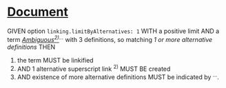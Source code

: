 # [Document](#document)

GIVEN option `linking.limitByAlternatives: 1` WITH a positive limit
AND a term *[Ambiguous][1][<sup>2)</sup>][2]<sup>...</sup>* with 3 definitions, so matching *1 or more alternative definitions*
THEN

1.  the term MUST be linkified
2.  AND 1 alternative superscript link <sup>2)</sup> MUST BE created
3.  AND existence of more alternative definitions MUST be indicated by <sup>...</sup>.

[1]: ./def-1.md#ambiguous "Definition 1"

[2]: ./def-2.md#ambiguous "Definition 2"
